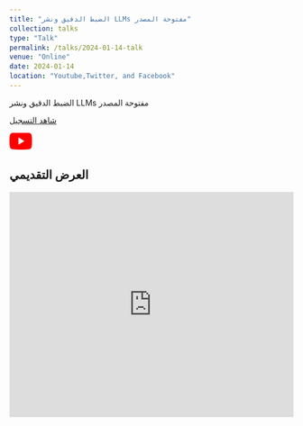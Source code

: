 ```yaml
---
title: "الضبط الدقيق ونشر LLMs مفتوحة المصدر"
collection: talks
type: "Talk"
permalink: /talks/2024-01-14-talk
venue: "Online"
date: 2024-01-14
location: "Youtube,Twitter, and Facebook"
---
```


الضبط الدقيق ونشر LLMs مفتوحة المصدر


[شاهد التسجيل](https://www.youtube.com/live/CfSBVKY4B6U?si=O3tQY5eaQq_UIWah)

<a href="https://www.youtube.com/live/CfSBVKY4B6U?si=O3tQY5eaQq_UIWah">
  <img src="https://raw.githubusercontent.com/Ruqyai/ruqyai.github.io/main/images/youtube.png" alt="YouTube" style="width: 40px; height: 30px;">
</a>

## العرض التقديمي

<iframe src="https://docs.google.com/presentation/d/e/2PACX-1vReDeFSd1C0WARwCR4QYirWSTvp46QY2ylERW7N1TgPV-Dcp7BhGaJJ1Lho95nT1ncGRsJCjm-Q1G3u/embed?start=false&loop=false&delayms=3000" frameborder="0" width="100%" height="400px" allowfullscreen="true" mozallowfullscreen="true" webkitallowfullscreen="true"></iframe>
